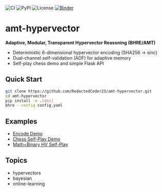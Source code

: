 ![CI](https://github.com/RedactedCoder23/amt-hypervector/actions/workflows/ci.yml/badge.svg)
![PyPI](https://img.shields.io/pypi/v/amt-hypervector)
![License](https://img.shields.io/github/license/RedactedCoder23/amt-hypervector)
[![Binder](https://mybinder.org/badge_logo.svg)](https://mybinder.org/v2/gh/RedactedCoder23/amt-hypervector/main)
# amt-hypervector

**Adaptive, Modular, Transparent Hypervector Reasoning (BHRE/AMT)**

- Deterministic 6-dimensional hypervector encoding (SHA256 → sinc)
- Dual-channel self-validation (ADF) for adaptive memory
- Self-play chess demo and simple Flask API

## Quick Start
```bash
git clone https://github.com/RedactedCoder23/amt-hypervector.git
cd amt-hypervector
pip install -e .[dev]
bhre --config config.yaml
```

## Examples
- [Encode Demo](docs/examples/encode_demo.ipynb)
- [Chess Self-Play Demo](docs/examples/chess_selfplay.ipynb)
- [Math+Binary HV Self-Play](examples/math_bin_hv/README.md)

## Topics
- hypervectors
- bayesian
- online-learning
